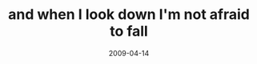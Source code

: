 ---
layout: base.njk
title : 'and when I look down I&#39;m not afraid to fall' 
view_title : 'and when I look down I&#39;m not afraid to fall' 
year : '2009' 
date : '2009-04-14' 
img_file : '/drawing/andwhenilookdownimnotafraidtofall.png' 
html_file : 'andwhenilookdownimnotafraidtofall' 
next_html : 'ididntthinkitcouldbedonetoday.html' 
year_order : '132' 
permalink : "title/{{html_file}}.html"
---